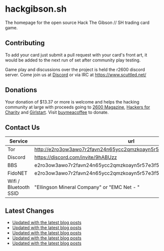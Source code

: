 # hackgibson.sh
The homepage for the open source Hack The Gibson // SH trading card game.


## Contributing

To add your card just submit a pull request with your card's front art, it would be added to the next run of set after community play testing.

Game play and discussions over the project is held the r2600 discord server. Come join us at [Discord](https://discord.com/invite/9hABUzz) or via IRC at https://www.scuttled.net/


## Donations

Your donation of $13.37 or more is welcome and helps the hacking community at large with proceeds going to [2600 Magazine](https://2600.com/), [Hackers for Charity](https://hackersforcharity.org) and [Girlstart](https://girlstart.org).  Visit [buymeacoffee](https://www.buymeacoffee.com/hackgibson.sh) to donate.


## Contact Us

Service | url
-|-
Tor | http://e2ro3ow3awo7r2favn24n65ycc2qmzkoayn5r57e3f56nvjwdcgg32ad.onion
Discord | https://discord.com/invite/9hABUzz
BBS | e2ro3ow3awo7r2favn24n65ycc2qmzkoayn5r57e3f56nvjwdcgg32ad.onion:23
FidoNET | e2ro3ow3awo7r2favn24n65ycc2qmzkoayn5r57e3f56nvjwdcgg32ad.onion:24554
Wifi / Bluetooth SSID | "Ellingson Mineral Company" or "EMC Net - <fidonet address>"

## Latest Changes
<!-- BLOG-POST-LIST:START -->
- [Updated with the latest blog posts](https://github.com/DFW2600/hackgibson.sh/commit/e816ce11204b76d0c5601f6043a1b15d32d4c20c)
- [Updated with the latest blog posts](https://github.com/DFW2600/hackgibson.sh/commit/c05cd4d0d4434cfd3bda39d86409b3f20ef3939d)
- [Updated with the latest blog posts](https://github.com/DFW2600/hackgibson.sh/commit/cf8681635582d0e18c1a04270a008135b9758786)
- [Updated with the latest blog posts](https://github.com/DFW2600/hackgibson.sh/commit/c486a6d41ecba31274bfb2acebe637f70e208d83)
- [Updated with the latest blog posts](https://github.com/DFW2600/hackgibson.sh/commit/dac68f1aee421c62eee542e5e232cabdaf19554b)
<!-- BLOG-POST-LIST:END -->
